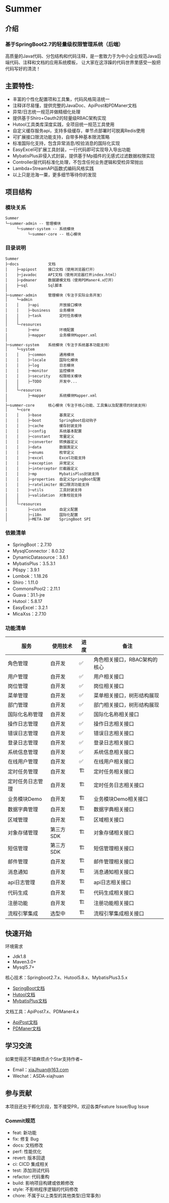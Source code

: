 # Summer

## 介绍
### 基于SpringBoot2.7的轻量级权限管理系统（后端）
高质量的Java代码、分包结构和代码注释，是一套致力于为中小企业规范Java后端代码、注释和文档的应用系统模板，
让大家在这浮躁的代码世界里感受一股把代码写好的清流！

## 主要特性:
- 丰富的个性化配置项和工具集，代码风格简洁统一
- 注释详尽易懂，提供完整的JavaDoc、ApiPost和PDManer文档
- 异常/日志统一规范并做精细化处理
- 提供基于Shiro+Oauth2的轻量级RBAC架构实现
- Hutool工具类库深度实践，全项目统一规范工具使用
- 自定义缓存服务api，支持多级缓存，单节点部署时可脱离Redis使用
- 可扩展接口限流功能支持，自带多种基本限流策略
- 标准国际化支持，包含异常消息/校验消息的国际化实现
- EasyExcel可扩展工具封装，一行代码即可实现导入导出功能
- MybatisPlus非侵入式封装，提供基于Mp插件的无感式过滤数据权限实现
- Controller层代码标准化处理，不包含任何业务逻辑和受检异常抛出
- Lambda+StreamAPI函数式编码风格实践
- 以上只是沧海一粟，更多细节等待你的发现

## 项目结构
### 模块关系
```
Summer
└─summer-admin -- 管理模块
     └─summer-system -- 系统模块
          └─summer-core -- 核心模块
```

### 目录说明
```
Summer
├─docs             文档
│    ├─apipost     接口文档（使用浏览器打开）
│    ├─javadoc     API文档（使用浏览器打开index.html）
│    ├─pdmaner     数据建模文档（使用PDManer4.x打开）
│    ├─sql         Sql脚本
│    
├─summer-admin     管理模块（专注于实际业务开发）
│    └─admin 
│    │    ├─api         开放接口模块
│    │    ├─business    业务模块
│    │    ├─task        定时任务模块
│    │
│    └─resources
│         ├─env         环境配置
│         ├─mapper      业务模块Mapper.xml
│
├─summer-system    系统模块（专注于系统基本功能支持）
│    └─system 
│    │    ├─common      通用模块
│    │    ├─locale      国际化模块
│    │    ├─log         日志模块
│    │    ├─monitor     监控模块
│    │    ├─security    权限相关模块
│    │    ├─TODO        开发中...
│    │
│    └─resources 
│         ├─mapper      系统模块Mapper.xml
│ 
├─summer-core      核心模块（专注于核心功能、工具集以及配置项的封装支持）
│    └─core 
│    │    ├─base        基类定义
│    │    ├─boot        SpringBoot启动钩子
│    │    ├─cache       缓存封装支持
│    │    ├─config      系统基本配置
│    │    ├─constant    常量定义
│    │    ├─converter   转换器定义
│    │    ├─data        数据类定义
│    │    ├─enums       枚举定义
│    │    ├─excel       Excel功能支持
│    │    ├─exception   异常定义
│    │    ├─interceptor 拦截器定义
│    │    ├─mp          MybatisPlus封装支持
│    │    ├─properties  自定义SpringBoot配置
│    │    ├─ratelimiter 接口限流功能支持
│    │    ├─utils       工具封装支持
│    │    ├─validation  对象校验支持
│    │
│    └─resources 
│         ├─custom      自定义配置
│         ├─i18n        国际化配置
│         ├─META-INF    SpringBoot SPI
```

### 依赖清单
- SpringBoot：2.7.10
- MysqlConnector：8.0.32
- DynamicDatasource：3.6.1
- MybatisPlus：3.5.3.1
- P6spy：3.9.1
- Lombok：1.18.26
- Shiro：1.11.0
- CommonsPool2：2.11.1
- Guava：31.1-jre
- Hutool：5.8.17
- EasyExcel：3.2.1
- MicaXss：2.7.10

### 功能清单
|  服务     | 使用技术     |   进度         |    备注   |
|----------|-------------|---------------|-----------|
|  角色管理 | 自开发       |   ✅          |  角色相关接口，RBAC架构的核心   |
|  用户管理 | 自开发       |   ✅          |  用户相关接口          |
|  岗位管理 | 自开发       |   ✅         |  岗位相关接口        |
|  菜单管理 | 自开发       |   ✅          |  菜单相关接口，树形结构展现               |
|  部门管理 | 自开发    |   ✅          |  部门相关接口，树形结构展现                                    |
|  国际化名称管理 | 自开发    |   ✅          |  国际化名称相关接口                                     |
|  操作日志管理 | 自开发    |   ✅          |  操作日志相关接口                                     |
|  错误日志管理 | 自开发    |   ✅          |  错误日志相关接口                                     |
|  登录日志管理 | 自开发    |   ✅          |  登录日志相关接口                                     |
|  系统信息管理 | 自开发    |   ✅          |  系统信息相关接口                                     |
|  在线用户管理 | 自开发    |   ✅          |  在线用户相关接口                                     |
|  定时任务管理 | 自开发    |   🏗          |  定时任务相关接口                                     |
|  定时任务日志管理 | 自开发    |   🏗          |  定时任务日志相关接口                                     |
|  业务模块Demo | 自开发    |   🏗          |  业务模块Demo相关接口                                     |
|  数据字典管理 | 自开发    |   🏗          |  数据字典相关接口                                     |
|  区域管理 | 自开发    |   🏗          |  区域相关接口                                     |
|  对象存储管理 | 第三方SDK    |   🏗          |  对象存储相关接口                                     |
|  短信管理 | 第三方SDK    |   🏗          |  短信管理相关接口                                     |
|  邮件管理 | 自开发    |   🏗          |  邮件管理相关接口                                     |
|  消息通知 | 自开发    |   🏗          |  消息通知相关接口                                     |
|  api日志管理 | 自开发    |   🏗          |  api日志相关接口                                     |
|  代码生成 | 自开发    |   🏗          |  代码生成相关接口                                     |
|  注册功能 | 自开发    |   🏗          |  注册功能相关接口                                     |
|  流程引擎集成 | 选型中    |   🏗          |  流程引擎集成相关接口                                     |

## 快速开始
环境需求
- Jdk1.8
- Maven3.0+
- Mysql5.7+

核心技术：Springboot2.7.x、Hutool5.8.x、MybatisPlus3.5.x
- [SpringBoot文档](https://spring.io/projects/spring-boot#learn)
- [Hutool文档](https://hutool.cn/docs/#/)
- [MybatisPlus文档](https://baomidou.com/pages/24112f/) 

文档工具：ApiPost7.x、PDManer4.x
- [ApiPost文档](https://v7-wiki.apipost.cn/)
- [PDManer文档](https://www.yuque.com/pdmaner/docs/pdmaner-manual)

## 学习交流
如果觉得还不错麻烦点个Star支持作者~

- Email：xiaJhuan@163.com
- Wechat：ASDA-xiajhuan

## 参与贡献
本项目还处于孵化阶段，暂不接受PR，欢迎各类Feature Issue/Bug Issue

### Commit规范
- feat: 新功能
- fix: 修复 Bug
- docs: 文档修改
- perf: 性能优化
- revert: 版本回退
- ci: CICD 集成相关
- test: 添加测试代码
- refactor: 代码重构
- build: 影响项目构建或依赖修改
- style: 不影响程序逻辑的代码修改
- chore: 不属于以上类型的其他类型(日常事务)
